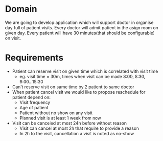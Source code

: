 # Domain

We are going to develop application which will support doctor in organise
day full of patient visits. Every doctor will admit patient in the asign room on given day.
Every patient will have 30 minutes(that should be configurable) on visit.


# Requirements

* Patient can reserve visit on given time which is correlated with visit time
  * eg. visit time = 30m, times when visit can be made 8:00, 8:30, 9:00...15:30
* Can't reserve visit on same time by 2 patient to same doctor
* When patient cancel visit we would like to propose reschedule for patient depend on: 
  * Visit frequency
  * Age of patient
  * Patient without no show on any visit
  * Planned visit is at least 1 week from now
* Visit can be canceled at most 24h before without reason
  * Visit can cancel at most 2h that require to provide a reason
  * In 2h to the visit, cancellation a visit is noted as no-show



